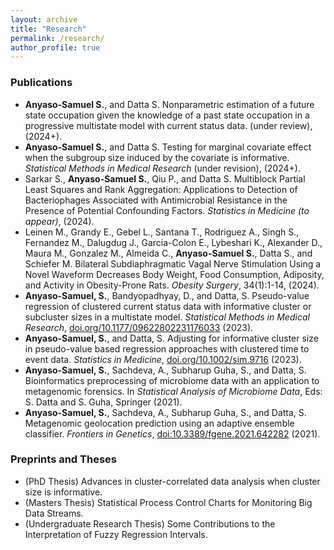 ```yaml
---
layout: archive
title: "Research"
permalink: /research/
author_profile: true
---
```


### Publications

- **Anyaso-Samuel S.**, and Datta S. Nonparametric estimation of a future state occupation given the knowledge of a past state occupation in a progressive multistate model with current status data. (under review), (2024+).
- **Anyaso-Samuel S.**, and Datta S. Testing for marginal covariate effect when the subgroup size induced by the covariate is informative. *Statistical Methods in Medical Research* (under revision), (2024+).
- Sarkar S., **Anyaso-Samuel S.**, Qiu P., and Datta S. Multiblock Partial Least Squares and Rank Aggregation: Applications to Detection of Bacteriophages Associated with Antimicrobial Resistance in the Presence of Potential Confounding Factors. *Statistics in Medicine (to appear)*, (2024).
- Leinen M., Grandy E., Gebel L., Santana T., Rodriguez A., Singh S., Fernandez M., Dalugdug J., Garcia-Colon E., Lybeshari K., Alexander D., Maura M., Gonzalez M., Almeida C., **Anyaso-Samuel S.**, Datta S., and Schiefer M. Bilateral Subdiaphragmatic Vagal Nerve Stimulation Using a Novel Waveform Decreases Body Weight, Food Consumption, Adiposity, and Activity in Obesity-Prone Rats. *Obesity Surgery*, 34(1):1-14, (2024).
- **Anyaso-Samuel, S.**, Bandyopadhyay, D., and Datta, S. Pseudo-value regression of clustered current status data with informative cluster or subcluster sizes in a multistate model. *Statistical Methods in Medical Research*, [doi.org/10.1177/09622802231176033](https://doi.org/10.1177/09622802231176033) (2023).
 - **Anyaso-Samuel, S.**, and Datta, S. Adjusting for informative cluster size in pseudo-value based regression approaches with clustered time to event data. *Statistics in Medicine*, [doi.org/10.1002/sim.9716](http://doi.org/10.1002/sim.9716) (2023).
- **Anyaso-Samuel, S.**, Sachdeva, A., Subharup Guha, S., and Datta, S. Bioinformatics preprocessing of microbiome data with an application to metagenomic forensics. In *Statistical Analysis of Microbiome Data*, Eds: S. Datta and S. Guha, Springer (2021).
- **Anyaso-Samuel, S.**, Sachdeva, A., Subharup Guha, S., and Datta, S. Metagenomic geolocation prediction using an adaptive ensemble classifier. *Frontiers in Genetics*, [doi:10.3389/fgene.2021.642282](https://www.frontiersin.org/articles/10.3389/fgene.2021.642282/full) (2021).
 
### Preprints and Theses

- (PhD Thesis) Advances in cluster-correlated data analysis when cluster size is informative.
- (Masters Thesis) Statistical Process Control Charts for Monitoring Big Data Streams.
- (Undergraduate Research Thesis) Some Contributions to the Interpretation of Fuzzy Regression Intervals.
